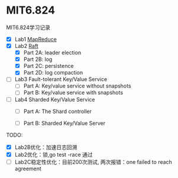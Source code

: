 # MIT6.824
MIT6.824学习记录
- [x] Lab1 [MapReduce](./src/mr)
- [x] Lab2 [Raft](./src/raft)
  - [x] Part 2A: leader election 
  - [x] Part 2B: log
  - [x] Part 2C: persistence
  - [x] Part 2D: log compaction
- [ ] Lab3 Fault-tolerant Key/Value Service
  - [ ] Part A: Key/value service without snapshots 
  - [ ] Part B: Key/value service with snapshots  
- [ ] Lab4  Sharded Key/Value Service
  - [ ] Part A: The Shard controller
  - [ ] Part B: Sharded Key/Value Server


TODO:
- [x] Lab2B优化：加速日志回溯
- [x] Lab2优化：锁,go test -race 通过 
- [ ] Lab2C稳定性优化：目前200次测试, 两次报错：one failed to reach agreement
